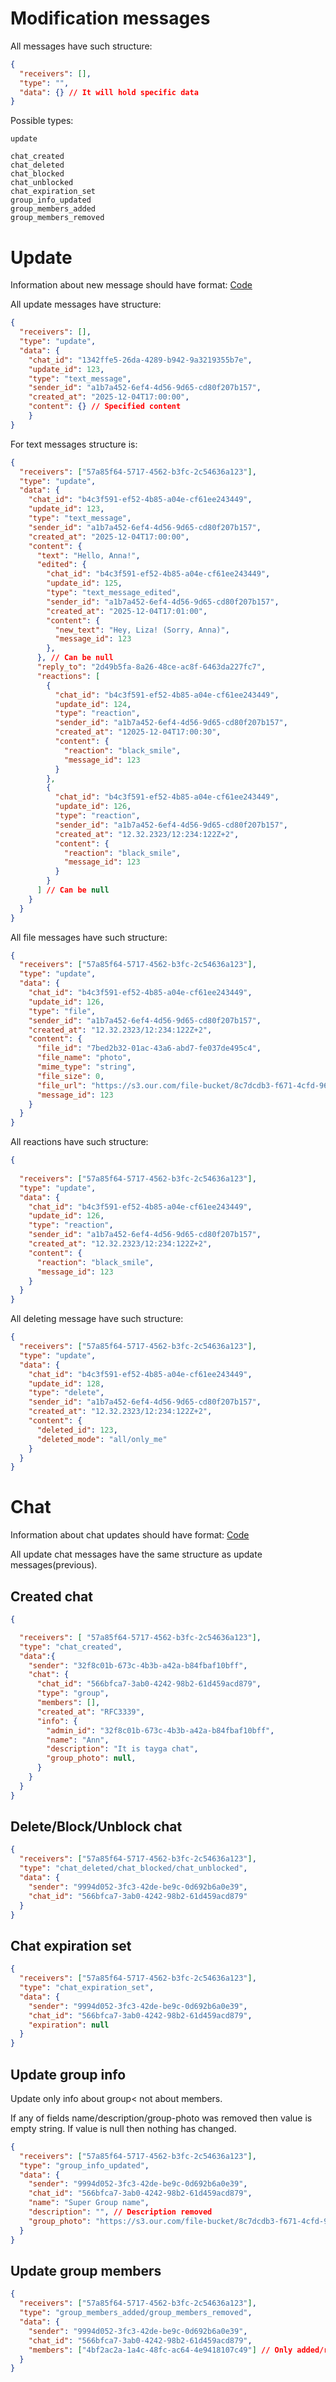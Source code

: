 # Modification messages

All messages have such structure:

```json
{
  "receivers": [],
  "type": "",
  "data": {} // It will hold specific data
}
```

Possible types:

```
update

chat_created
chat_deleted
chat_blocked
chat_unblocked
chat_expiration_set
group_info_updated
group_members_added
group_members_removed

```

# Update

Information about new message should have format:
[Code](https://github.com/chakchat/chakchat-backend/tree/main/messaging-service/internal/rest/response/generic_update.go)

All update messages have structure:

```json
{
  "receivers": [],
  "type": "update",
  "data": {
    "chat_id": "1342ffe5-26da-4289-b942-9a3219355b7e",
    "update_id": 123,
    "type": "text_message",
    "sender_id": "a1b7a452-6ef4-4d56-9d65-cd80f207b157",
    "created_at": "2025-12-04T17:00:00",
    "content": {} // Specified content
    }
}
```

For text messages structure is:

```json
{
  "receivers": ["57a85f64-5717-4562-b3fc-2c54636a123"],
  "type": "update",
  "data": {
    "chat_id": "b4c3f591-ef52-4b85-a04e-cf61ee243449",
    "update_id": 123,
    "type": "text_message",
    "sender_id": "a1b7a452-6ef4-4d56-9d65-cd80f207b157",
    "created_at": "2025-12-04T17:00:00",
    "content": {
      "text": "Hello, Anna!",
      "edited": {
        "chat_id": "b4c3f591-ef52-4b85-a04e-cf61ee243449",
        "update_id": 125,
        "type": "text_message_edited",
        "sender_id": "a1b7a452-6ef4-4d56-9d65-cd80f207b157",
        "created_at": "2025-12-04T17:01:00",
        "content": {
          "new_text": "Hey, Liza! (Sorry, Anna)",
          "message_id": 123
        },      
      }, // Can be null
      "reply_to": "2d49b5fa-8a26-48ce-ac8f-6463da227fc7",
      "reactions": [
        {
          "chat_id": "b4c3f591-ef52-4b85-a04e-cf61ee243449",
          "update_id": 124,
          "type": "reaction",
          "sender_id": "a1b7a452-6ef4-4d56-9d65-cd80f207b157",
          "created_at": "12025-12-04T17:00:30",
          "content": {
            "reaction": "black_smile",
            "message_id": 123
          }
        },
        {
          "chat_id": "b4c3f591-ef52-4b85-a04e-cf61ee243449",
          "update_id": 126,
          "type": "reaction",
          "sender_id": "a1b7a452-6ef4-4d56-9d65-cd80f207b157",
          "created_at": "12.32.2323/12:234:122Z+2",
          "content": {
            "reaction": "black_smile",
            "message_id": 123
          }
        }
      ] // Can be null
    }
  }
}
```

All file messages have such structure:

```json
{
  "receivers": ["57a85f64-5717-4562-b3fc-2c54636a123"],
  "type": "update",
  "data": {
    "chat_id": "b4c3f591-ef52-4b85-a04e-cf61ee243449",
    "update_id": 126,
    "type": "file",
    "sender_id": "a1b7a452-6ef4-4d56-9d65-cd80f207b157",
    "created_at": "12.32.2323/12:234:122Z+2",
    "content": {
      "file_id": "7bed2b32-01ac-43a6-abd7-fe037de495c4",
      "file_name": "photo",
      "mime_type": "string",
      "file_size": 0,
      "file_url": "https://s3.our.com/file-bucket/8c7dcdb3-f671-4cfd-96b5-10d350da13ee",
      "message_id": 123
    }
  }
}
```

All reactions have such structure:
```json
{
  
  "receivers": ["57a85f64-5717-4562-b3fc-2c54636a123"],
  "type": "update",
  "data": {
    "chat_id": "b4c3f591-ef52-4b85-a04e-cf61ee243449",
    "update_id": 126,
    "type": "reaction",
    "sender_id": "a1b7a452-6ef4-4d56-9d65-cd80f207b157",
    "created_at": "12.32.2323/12:234:122Z+2",
    "content": {
      "reaction": "black_smile",
      "message_id": 123
    }
  }
}
```

All deleting message have such structure:
```json
{
  "receivers": ["57a85f64-5717-4562-b3fc-2c54636a123"],
  "type": "update",
  "data": {
    "chat_id": "b4c3f591-ef52-4b85-a04e-cf61ee243449",
    "update_id": 128,
    "type": "delete",
    "sender_id": "a1b7a452-6ef4-4d56-9d65-cd80f207b157",
    "created_at": "12.32.2323/12:234:122Z+2",
    "content": {
      "deleted_id": 123,
      "deleted_mode": "all/only_me"
    }
  }
}
```

# Chat

Information about chat updates should have format:
[Code](https://github.com/chakchat/chakchat-backend/tree/main/messaging-service/internal/rest/response/generic_chat.go)

All update chat messages have the same structure as update messages(previous).

## Created chat

```json
{

  "receivers": [ "57a85f64-5717-4562-b3fc-2c54636a123"],
  "type": "chat_created",
  "data":{
    "sender": "32f8c01b-673c-4b3b-a42a-b84fbaf10bff",
    "chat": {
      "chat_id": "566bfca7-3ab0-4242-98b2-61d459acd879",
      "type": "group",
      "members": [],
      "created_at": "RFC3339",
      "info": {
        "admin_id": "32f8c01b-673c-4b3b-a42a-b84fbaf10bff",
        "name": "Ann",
        "description": "It is tayga chat",
        "group_photo": null,
      }
    }
  }
}
```

## Delete/Block/Unblock chat
```json
{
  "receivers": ["57a85f64-5717-4562-b3fc-2c54636a123"],
  "type": "chat_deleted/chat_blocked/chat_unblocked",
  "data": {
    "sender": "9994d052-3fc3-42de-be9c-0d692b6a0e39",
    "chat_id": "566bfca7-3ab0-4242-98b2-61d459acd879"
  }
}
```
## Chat expiration set

```json
{
  "receivers": ["57a85f64-5717-4562-b3fc-2c54636a123"],
  "type": "chat_expiration_set",
  "data": {
    "sender": "9994d052-3fc3-42de-be9c-0d692b6a0e39",
    "chat_id": "566bfca7-3ab0-4242-98b2-61d459acd879",
    "expiration": null
  }
}
```

## Update group info

Update only info about group< not about members.


If any of fields name/description/group-photo was removed then value is empty string. If value is null then nothing has changed.



```json
{
  "receivers": ["57a85f64-5717-4562-b3fc-2c54636a123"],
  "type": "group_info_updated",
  "data": {
    "sender": "9994d052-3fc3-42de-be9c-0d692b6a0e39",
    "chat_id": "566bfca7-3ab0-4242-98b2-61d459acd879",
    "name": "Super Group name",
    "description": "", // Description removed
    "group_photo": "https://s3.our.com/file-bucket/8c7dcdb3-f671-4cfd-96b5-10d350da13ee"
  }
}
```

## Update group members


```json
{
  "receivers": ["57a85f64-5717-4562-b3fc-2c54636a123"],
  "type": "group_members_added/group_members_removed",
  "data": {
    "sender": "9994d052-3fc3-42de-be9c-0d692b6a0e39",
    "chat_id": "566bfca7-3ab0-4242-98b2-61d459acd879",
    "members": ["4bf2ac2a-1a4c-48fc-ac64-4e9418107c49"] // Only added/removed members
  }
}
```